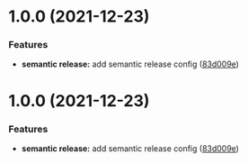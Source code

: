 # 1.0.0 (2021-12-23)


### Features

* **semantic release:** add semantic release config ([83d009e](https://github.com/ryden54/docker-semantic-release/commit/83d009e335a4d43ec3b5c1613153303d8063735b))

# 1.0.0 (2021-12-23)


### Features

* **semantic release:** add semantic release config ([83d009e](https://github.com/ryden54/docker-semantic-release/commit/83d009e335a4d43ec3b5c1613153303d8063735b))
